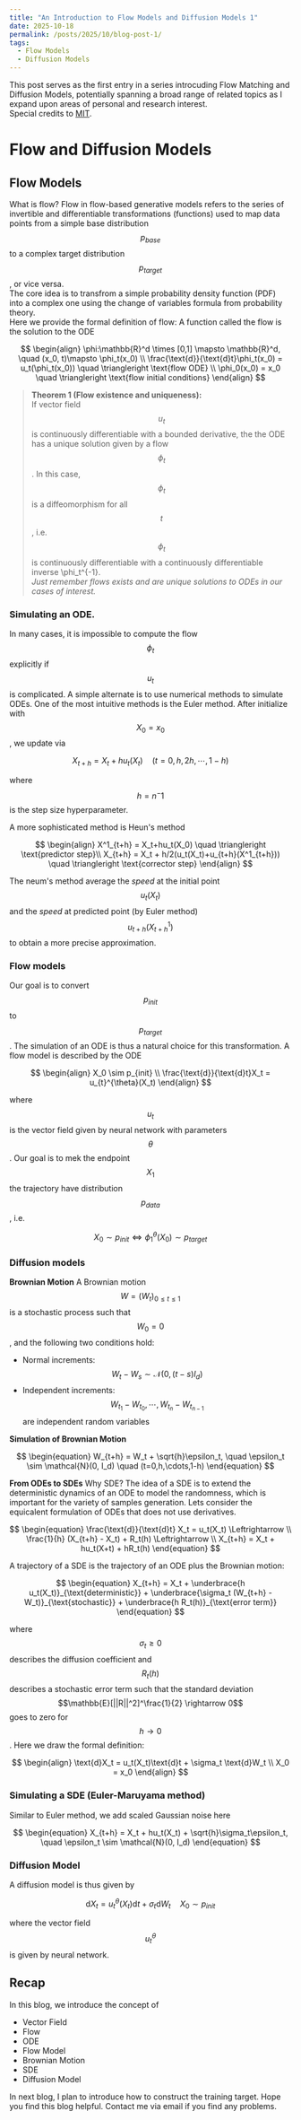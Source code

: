 ```yaml
---
title: "An Introduction to Flow Models and Diffusion Models 1"
date: 2025-10-18
permalink: /posts/2025/10/blog-post-1/
tags:
  - Flow Models 
  - Diffusion Models
---
```


This post serves as the first entry in a series introcuding Flow Matching and Diffusion Models, potentially spanning a broad range of related topics as I expand upon areas of personal and research interest.  
Special credits to [MIT](https://diffusion.csail.mit.edu/).

# Flow and Diffusion Models

## Flow Models

What is flow? Flow in flow-based generative models refers to the series of invertible and differentiable transformations (functions) used to map data points from a simple base distribution $$p_{base}$$ to a complex target distribution $$p_{target}$$, or vice versa.  
The core idea is to transfrom a simple probability density function (PDF) into a complex one using the change of variables formula from probability theory.  
Here we provide the formal definition of flow:
A function called the flow is the solution to the ODE

$$
\begin{align}
\phi:\mathbb{R}^d \times [0,1] \mapsto \mathbb{R}^d, \quad (x_0, t)\mapsto \phi_t(x_0) \\
\frac{\text{d}}{\text{d}t}\phi_t(x_0) = u_t(\phi_t(x_0)) \quad \triangleright \text{flow ODE} \\
\phi_0(x_0) = x_0 \quad \triangleright \text{flow initial conditions}
\end{align}
$$

> **Theorem 1 (Flow existence and uniqueness):**  
If vector field $$u_t$$ is continuously differentiable with a bounded derivative, the the ODE has a unique solution given by a flow $$\phi_t$$. In this case, $$\phi_t$$ is a diffeomorphism for all $$t$$, i.e. $$\phi_t$$ is continuously differentiable with a continuously differentiable inverse \phi_t^{-1}.  
_Just remember flows exists and are unique solutions to ODEs in our cases of interest._

### Simulating an ODE.
In many cases, it is impossible to compute the flow $$\phi_t$$ explicitly if $$u_t$$ is complicated. A simple alternate is to use numerical methods to simulate ODEs. One of the most intuitive methods is the Euler method. After initialize with $$X_0 = x_0$$, we update via

$$
\begin{equation}
  X_{t+h} = X_t + hu_t(X_t) \quad (t=0,h,2h,\cdots ,1-h)
\end{equation}
$$

where $$h = n^-1$$ is the step size hyperparameter.

A more sophisticated method is Heun's method

$$
\begin{align}
  X^1_{t+h} = X_t+hu_t(X_0) \quad \triangleright \text{predictor step}\\
  X_{t+h} = X_t + h/2(u_t(X_t)+u_{t+h}(X^1_{t+h})) \quad \triangleright \text{corrector step}
\end{align}
$$

The neum's method average the _speed_ at the initial point $$u_t(X_t)$$ and the _speed_ at predicted point (by Euler method) $$u_{t+h}(X^1_{t+h})$$ to obtain a more precise approximation.

### Flow models
Our goal is to convert $$p_{init}$$ to $$p_{target}$$. The simulation of an ODE is thus a natural choice for this transformation. A flow model is described by the ODE

$$
\begin{align}
  X_0 \sim p_{init} \\
  \frac{\text{d}}{\text{d}t}X_t = u_{t}^{\theta}(X_t)
\end{align}
$$

where $$u_t$$ is the vector field given by neural network with parameters $$\theta$$. Our goal is to mek the endpoint $$X_1$$ the trajectory have distribution $$p_{data}$$, i.e.

$$
\begin{equation}
  X_0 \sim p_{init} \Leftrightarrow \phi_1^\theta(X_0) \sim p_{target}
\end{equation}
$$

### Diffusion models

**Brownian Motion**
A Brownian motion $$W = (W_t)_{0 \leq t \leq 1}$$ is a stochastic process such that $$W_0 = 0$$, and the following two conditions hold:

- Normal increments: $$W_t - W_s \sim \mathcal{N} (0, (t-s)I_d)$$
- Independent increments: $$W_{t_1}-W_{t_0}, \cdots, W_{t_n}-W_{t_{n-1}}$$ are independent random variables

**Simulation of Brownian Motion**

$$
\begin{equation}
  W_{t+h} = W_t + \sqrt{h}\epsilon_t, \quad \epsilon_t \sim \mathcal{N}(0, I_d) \quad (t=0,h,\cdots,1-h)
\end{equation}
$$

**From ODEs to SDEs**
Why SDE? The idea of a SDE is to extend the deterministic dynamics of an ODE to model the randomness, which is important for the variety of samples generation.
Lets consider the equicalent formulation of ODEs that does not use derivatives.

$$
\begin{equation}
  \frac{\text{d}}{\text{d}t} X_t = u_t(X_t) \Leftrightarrow \\
\frac{1}{h} (X_{t+h} - X_t) + R_t(h) \Leftrightarrow \\
X_{t+h} = X_t + hu_t(X+t) + hR_t(h)
\end{equation}
$$

A trajectory of a SDE is the trajectory of an ODE plus the Brownian motion:

$$
\begin{equation}
  X_{t+h} = X_t + \underbrace{h u_t(X_t)}_{\text{deterministic}} + \underbrace{\sigma_t (W_{t+h} - W_t)}_{\text{stochastic}} + \underbrace{h R_t(h)}_{\text{error term}}
\end{equation}
$$

where $$\sigma_t \geq 0$$ describes the diffusion coefficient and $$R_t(h)$$ describes a stochastic error term such that the standard deviation $$\mathbb{E}[||R||^2]^\frac{1}{2} \rightarrow 0$$ goes to zero for $$h \rightarrow 0$$. Here we draw the formal definition:

$$
\begin{align}
  \text{d}X_t = u_t(X_t)\text{d}t + \sigma_t \text{d}W_t \\
  X_0 = x_0
  \end{align}
$$

### Simulating a SDE (Euler-Maruyama method)
Similar to Euler method, we add scaled Gaussian noise here

$$
\begin{equation}
  X_{t+h} = X_t + hu_t(X_t) + \sqrt{h}\sigma_t\epsilon_t, \quad \epsilon_t \sim \mathcal{N}(0, I_d)
\end{equation}
$$

### Diffusion Model
A diffusion model is thus given by

$$
\begin{equation}
  \text{d}X_t = u_t^\theta(X_t)\text{d}t + \sigma_t\text{d}W_t \quad X_0 \sim p_{init}
\end{equation}
$$

where the vector field $$u_t^\theta$$ is given by neural network.

## Recap
In this blog, we introduce the concept of

- Vector Field
- Flow
- ODE
- Flow Model
- Brownian Motion
- SDE
- Diffusion Model

In next blog, I plan to introduce how to construct the training target. Hope you find this blog helpful. Contact me via email if you find any problems.